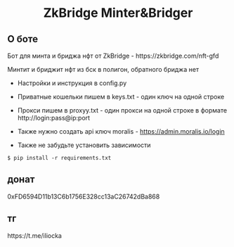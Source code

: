 <h1 align="center">ZkBridge Minter&Bridger</h1>

<h2>О боте</h2>
Бот для минта и бриджа нфт от ZkBridge - https://zkbridge.com/nft-gfd </br>


Минтит и бриджит нфт из бск в полигон, обратного бриджа нет

* Настройки и инструкция в config.py

* Приватные кошельки пишем в keys.txt - один ключ на одной строке </br>

* Прокси пишем в proxyy.txt - один прокси на одной строке в формате http://login:pass@ip:port</br>

* Также нужно создать api ключ moralis - https://admin.moralis.io/login </br>

* Также не забудьте установить зависимости 

<pre><code>$ pip install -r requirements.txt</code></pre>




<h2>донат</h2> 0xFD6594D11b13C6b1756E328cc13aC26742dBa868
<h2>тг</h2> https://t.me/iliocka
